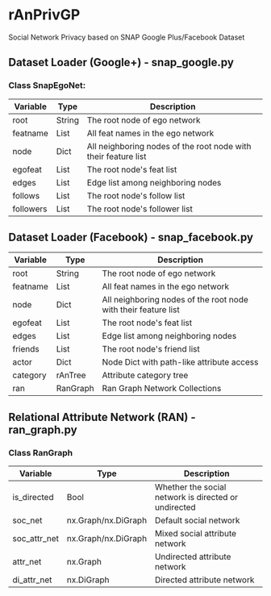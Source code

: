 # rAnPrivGP
Social Network Privacy based on SNAP Google Plus/Facebook Dataset

## Dataset Loader (Google+) - snap_google.py

### Class SnapEgoNet:

| Variable | Type | Description |
|-----------|------|-------------|
| root | String | The root node of ego network |
| featname | List | All feat names in the ego network |
| node | Dict | All neighboring nodes of the root node with their feature list|
| egofeat | List | The root node's feat list |
| edges | List | Edge list among neighboring nodes |
| follows | List | The root node's follow list |
| followers | List| The root node's follower list|

## Dataset Loader (Facebook) - snap_facebook.py

| Variable | Type | Description |
|-----------|------|-------------|
| root | String | The root node of ego network |
| featname | List | All feat names in the ego network |
| node | Dict | All neighboring nodes of the root node with their feature list|
| egofeat | List | The root node's feat list |
| edges | List | Edge list among neighboring nodes |
| friends | List | The root node's friend list |
| actor | Dict | Node Dict with path-like attribute access|
| category | rAnTree | Attribute category tree |
| ran | RanGraph | Ran Graph Network Collections |


## Relational Attribute Network (RAN) - ran_graph.py

### Class RanGraph

| Variable | Type | Description |
|--------|----|-----------|
| is_directed | Bool | Whether the social network is directed or undirected |
| soc_net | nx.Graph/nx.DiGraph | Default social network |
| soc_attr_net | nx.Graph/nx.DiGraph | Mixed social attribute network |
| attr_net | nx.Graph | Undirected attribute network |
| di_attr_net | nx.DiGraph | Directed attribute network |
